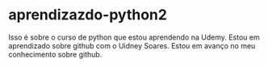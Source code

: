 # aprendizazdo-python2
Isso é sobre o curso de python que estou aprendendo na Udemy. 
Estou em aprendizado sobre github com o Uidney Soares. 
Estou em avanço no meu conhecimento sobre github.

